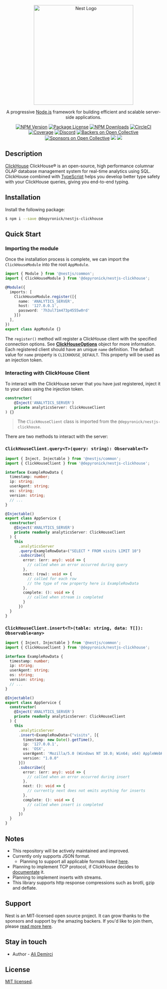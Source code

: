 <p align="center">
  <a href="http://nestjs.com/" target="blank"><img src="https://nestjs.com/img/logo_text.svg" width="320" alt="Nest Logo" /></a>
</p>

  <p align="center">A progressive <a href="http://nodejs.org" target="blank">Node.js</a> framework for building efficient and scalable server-side applications.</p>
    <p align="center">
<a href="https://www.npmjs.com/~nestjscore"><img src="https://img.shields.io/npm/v/@nestjs/core.svg" alt="NPM Version" /></a>
<a href="https://www.npmjs.com/~nestjscore"><img src="https://img.shields.io/npm/l/@nestjs/core.svg" alt="Package License" /></a>
<a href="https://www.npmjs.com/~nestjscore"><img src="https://img.shields.io/npm/dm/@nestjs/core.svg" alt="NPM Downloads" /></a>
<a href="https://circleci.com/gh/nestjs/nest" target="_blank"><img src="https://img.shields.io/circleci/build/github/nestjs/nest/master" alt="CircleCI" /></a>
<a href="https://coveralls.io/github/nestjs/nest?branch=master"><img src="https://coveralls.io/repos/github/nestjs/nest/badge.svg?branch=master#5" alt="Coverage" /></a>
<a href="https://discord.gg/G7Qnnhy" target="_blank"><img src="https://img.shields.io/badge/discord-online-brightgreen.svg" alt="Discord"/></a>
<a href="https://opencollective.com/nest#backer"><img src="https://opencollective.com/nest/backers/badge.svg" alt="Backers on Open Collective" /></a>
<a href="https://opencollective.com/nest#sponsor"><img src="https://opencollective.com/nest/sponsors/badge.svg" alt="Sponsors on Open Collective" /></a>
  <a href="https://paypal.me/kamilmysliwiec"><img src="https://img.shields.io/badge/Donate-PayPal-dc3d53.svg"/></a>
  <a href="https://twitter.com/nestframework"><img src="https://img.shields.io/twitter/follow/nestframework.svg?style=social&label=Follow"></a>
</p>
  <!--[![Backers on Open Collective](https://opencollective.com/nest/backers/badge.svg)](https://opencollective.com/nest#backer)
  [![Sponsors on Open Collective](https://opencollective.com/nest/sponsors/badge.svg)](https://opencollective.com/nest#sponsor)-->

## Description

[ClickHouse](https://graphql.org/) ClickHouse® is an open-source, high performance columnar OLAP database management system for real-time analytics using SQL. ClickHouse combined with [TypeScript](https://www.typescriptlang.org/) helps you develop better type safety with your ClickHouse queries, giving you end-to-end typing.

## Installation

Install the following package:

```bash
$ npm i --save @depyronick/nestjs-clickhouse
```

## Quick Start

### Importing the module
Once the installation process is complete, we can import the `ClickHouseModule` into the root `AppModule`.

```typescript
import { Module } from '@nestjs/common';
import { ClickHouseModule } from '@depyronick/nestjs-clickhouse';

@Module({
  imports: [
    ClickHouseModule.register([{
      name: 'ANALYTICS_SERVER',
      host: '127.0.0.1',
      password: '7h3ul71m473p4555w0rd'
    }])
  ],
})
export class AppModule {}
```
The `register()` method will register a ClickHouse client with the specified connection options. See **[ClickHouseOptions](https://github.com/depyronick/nestjs-clickhouse/blob/main/lib/interfaces/ClickHouseModuleOptions.ts "ClickHouseOptions")** object for more information. Each registered client should have an unique `name` definition. The default value for `name` property is `CLICKHOUSE_DEFAULT`. This property will be used as an injection token.

### Interacting with ClickHouse Client

To interact with the ClickHouse server that you have just registered, inject it to your class using the injection token.

```typescript
constructor(
	@Inject('ANALYTICS_SERVER') 
	private analyticsServer: ClickHouseClient
) {}
```
> The `ClickHouseClient` class is imported from the `@depyronick/nestjs-clickhouse`.

There are two methods to interact with the server:

### `ClickHouseClient.query<T>(query: string): Observable<T>`

```typescript
import { Inject, Injectable } from '@nestjs/common';
import { ClickHouseClient } from '@depyronick/nestjs-clickhouse';

interface ExampleRowData {
  timestamp: number;
  ip: string;
  userAgent: string;
  os: string;
  version: string;
  // ...
}

@Injectable()
export class AppService {
  constructor(
    @Inject('ANALYTICS_SERVER')
    private readonly analyticsServer: ClickHouseClient
  ) {
    this
      .analyticsServer
      .query<ExampleRowData>("SELECT * FROM visits LIMIT 10")
      .subscribe({
        error: (err: any): void => {
          // called when an error occurred during query
        },
        next: (row): void => {
          // called for each row
          // the type of row property here is ExampleRowData
        },
        complete: (): void => {
          // called when stream is completed
        }
      })
  }
}
```

### `ClickHouseClient.insert<T>(table: string, data: T[]): Observable<any>`

```typescript
import { Inject, Injectable } from '@nestjs/common';
import { ClickHouseClient } from '@depyronick/nestjs-clickhouse';

interface ExampleRowData {
  timestamp: number;
  ip: string;
  userAgent: string;
  os: string;
  version: string;
  // ...
}

@Injectable()
export class AppService {
  constructor(
    @Inject('ANALYTICS_SERVER')
    private readonly analyticsServer: ClickHouseClient
  ) {
    this
      .analyticsServer
      .insert<ExampleRowData>("visits", [{
        timestamp: new Date().getTime(),
        ip: '127.0.0.1',
        os: 'OSX',
        userAgent: 'Mozilla/5.0 (Windows NT 10.0; Win64; x64) AppleWebKit/537.36 (KHTML, like Gecko) Chrome/95.0.4638.69 Safari/537.36',
        version: "1.0.0"
      }])
      .subscribe({
        error: (err: any): void => {
          // called when an error occurred during insert
        },
        next: (): void => {
          // currently next does not emits anything for inserts
        },
        complete: (): void => {
          // called when insert is completed
        }
      })
  }
}
```

## Notes
- This repository will be actively maintained and improved.
- Currently only supports JSON format. 
	- Planning to support all applicable formats listed [here](https://clickhouse.com/docs/en/interfaces/formats/ "here").
- Planning to implement TCP protocol, if ClickHouse decides to [documentate](https://clickhouse.com/docs/en/interfaces/tcp/ "documentate") it.
- Planning to implement inserts with streams.
- This library supports http response compressions such as brotli, gzip and deflate.

## Support

Nest is an MIT-licensed open source project. It can grow thanks to the sponsors and support by the amazing backers. If you'd like to join them, please [read more here](https://docs.nestjs.com/support).

## Stay in touch

- Author - [Ali Demirci](https://github.com/depyronick)

## License

[MIT licensed](LICENSE).
